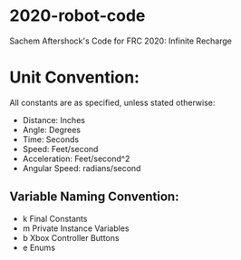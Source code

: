 # 2020-robot-code
Sachem Aftershock's Code for FRC 2020: Infinite Recharge

# Unit Convention:
All constants are as specified, unless stated otherwise:
 - Distance: Inches
 - Angle: Degrees
 - Time: Seconds
 - Speed: Feet/second
 - Acceleration: Feet/second^2
 - Angular Speed: radians/second

## Variable Naming Convention:
 - k Final Constants
 - m Private Instance Variables
 - b Xbox Controller Buttons
 - e Enums


